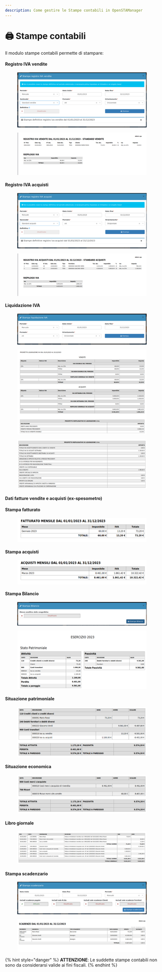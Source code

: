 ```yaml
---
description: Come gestire le Stampe contabili in OpenSTAManager
---
```


# 🖨 Stampe contabili

Il modulo stampe contabili permette di stampare:

#### Registro IVA vendite

<figure><img src="../../../.gitbook/assets/immagine (341).png" alt=""><figcaption></figcaption></figure>

<figure><img src="../../../.gitbook/assets/immagine (354).png" alt=""><figcaption></figcaption></figure>

#### Registro IVA acquisti

<figure><img src="../../../.gitbook/assets/immagine (330).png" alt=""><figcaption></figcaption></figure>

<figure><img src="../../../.gitbook/assets/immagine (358).png" alt=""><figcaption></figcaption></figure>

#### Liquidazione IVA

<figure><img src="../../../.gitbook/assets/immagine (336).png" alt=""><figcaption></figcaption></figure>

<figure><img src="../../../.gitbook/assets/immagine (370).png" alt=""><figcaption></figcaption></figure>

<figure><img src="../../../.gitbook/assets/immagine (326).png" alt=""><figcaption></figcaption></figure>

#### Dati fatture vendite e acquisti (ex-spesometro)

#### Stampa fatturato

<figure><img src="../../../.gitbook/assets/immagine (320).png" alt=""><figcaption></figcaption></figure>

#### Stampa acquisti

<figure><img src="../../../.gitbook/assets/immagine (253).png" alt=""><figcaption></figcaption></figure>

#### Stampa Bilancio

<figure><img src="../../../.gitbook/assets/immagine (365).png" alt=""><figcaption></figcaption></figure>

<figure><img src="../../../.gitbook/assets/immagine (342).png" alt=""><figcaption></figcaption></figure>

#### Situazione patrimoniale

<figure><img src="../../../.gitbook/assets/immagine (340).png" alt=""><figcaption></figcaption></figure>

#### Situazione economica

<figure><img src="../../../.gitbook/assets/immagine (361).png" alt=""><figcaption></figcaption></figure>

#### Libro giornale

<figure><img src="../../../.gitbook/assets/immagine (334).png" alt=""><figcaption></figcaption></figure>

#### Stampa scadenzario

<figure><img src="../../../.gitbook/assets/immagine (380).png" alt=""><figcaption></figcaption></figure>

<figure><img src="../../../.gitbook/assets/immagine (332).png" alt=""><figcaption></figcaption></figure>

{% hint style="danger" %}
**ATTENZIONE**: Le suddette stampe contabili non sono da considerarsi valide ai fini fiscali.
{% endhint %}
